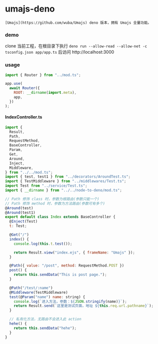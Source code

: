 # umajs-deno

    [Umajs](https://github.com/wuba/Umajs) deno 版本，拥有 Umajs 全量功能。

### demo

clone 当前工程，在根目录下执行 `deno run --allow-read --allow-net -c tsconfig.json app/app.ts` 后访问 http://localhost:3000

### usage

```js
import { Router } from "../mod.ts";

app.use(
  await Router({
    ROOT: __dirname(import.meta),
    app,
  })
);
```

#### IndexController.ts

```js
import {
  Result,
  Path,
  RequestMethod,
  BaseController,
  Param,
  Get,
  Around,
  Inject,
  Middleware,
} from "../../mod.ts";
import { test, test1 } from "../decorators/AroundTest.ts";
import { TestMiddleware } from "../middlewares/Test.ts";
import Test from "../service/Test.ts";
import { __dirname } from "../../node-to-deno/mod.ts";

// Path 修饰 class 时，参数为根路由(参数只能一个)
// Path 修饰 method 时，参数为方法路由(参数可有多个)
@Around(test)
@Around(test1)
export default class Index extends BaseController {
  @Inject(Test)
  t: Test;

  @Get("/")
  index() {
    console.log(this.t.test());

    return Result.view("index.ejs", { frameName: "Umajs" });
  }

  @Path({ value: "/post", method: RequestMethod.POST })
  post() {
    return this.sendData("This is post page.");
  }

  @Path("/test/:name")
  @Middleware(TestMiddleware)
  test(@Param("name") name: string) {
    console.log(`进入方法，参数：${JSON.stringify(name)}`);
    return Result.send(`这里是测试页面，地址 ${this.req.url.pathname}`);
  }

  // 私有化方法，无路由不会进入此 action
  hehe() {
    return this.sendData("hehe");
  }
}
```
